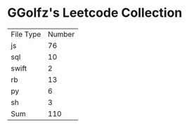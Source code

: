# GGolfz's Leetcode Collection

<table><tr><td>File Type</td><td>Number</td></tr><tr><td>js</td><td>76</td></tr><tr><td>sql</td><td>10</td></tr><tr><td>swift</td><td>2</td></tr><tr><td>rb</td><td>13</td></tr><tr><td>py</td><td>6</td></tr><tr><td>sh</td><td>3</td></tr><tr><td>Sum</td><td>110</td></tr></table>